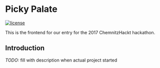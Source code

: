 # Picky Palate

[![license](https://img.shields.io/github/license/Drako/whicher.svg)](http://www.apache.org/licenses/LICENSE-2.0.txt)

This is the frontend for our entry for the 2017 ChemnitzHackt hackathon.

## Introduction

*TODO:* fill with description when actual project started